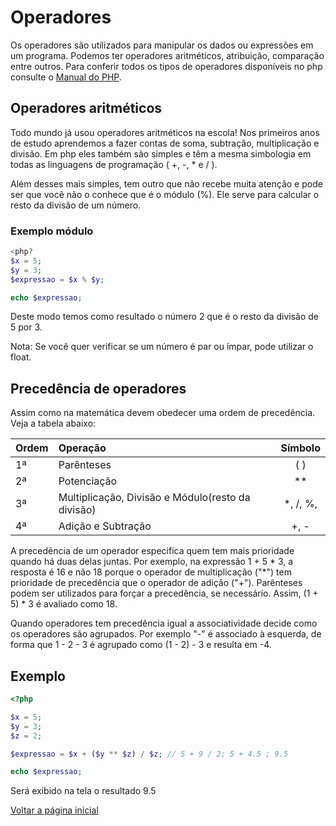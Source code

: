# Operadores

Os operadores são utilizados para manipular os dados ou expressões em um programa. 
Podemos ter operadores aritméticos, atribuição, comparação entre outros. Para conferir todos os tipos de operadores disponíveis no php consulte o [Manual do PHP](https://www.php.net/manual/pt_BR/language.operators.php).

## Operadores aritméticos

Todo mundo já usou operadores aritméticos na escola! Nos primeiros anos de estudo aprendemos a fazer contas de soma, subtração, multiplicação e divisão. Em php eles também são simples e têm a mesma simbologia em todas as linguagens de programação ( +, -, * e / ).

Além desses mais simples, tem outro que não recebe muita atenção e pode ser que você não o conhece que é o módulo (%). Ele serve para calcular o resto da divisão de um número.

### Exemplo módulo

```php
<php?
$x = 5;
$y = 3;
$expressao = $x % $y;

echo $expressao;
```
Deste modo temos como resultado o número 2 que é o resto da divisão de 5 por 3.

Nota: Se você quer verificar se um número é par ou ímpar, pode utilizar o float.

## Precedência de operadores

Assim como na matemática devem obedecer uma ordem de precedência. Veja a tabela abaixo:

| Ordem   |      Operação      |  Símbolo |
|-------- |:-------------------|:--------:|
| 1ª      |  Parênteses        | ( )      |
| 2ª      |   Potenciação      |  **      |
| 3ª      | Multiplicação, Divisão e Módulo(resto da divisão)                       | *, /, %,    |
| 4ª      | Adição e Subtração |   +, -   |

A precedência de um operador especifica quem tem mais prioridade quando há duas delas juntas. Por exemplo, na expressão 1 + 5 * 3, a resposta é 16 e não 18 porque o operador de multiplicação ("*") tem prioridade de precedência que o operador de adição ("+"). Parênteses podem ser utilizados para forçar a precedência, se necessário. Assim, (1 + 5) * 3 é avaliado como 18.

Quando operadores tem precedência igual a associatividade decide como os operadores são agrupados. Por exemplo "-" é associado à esquerda, de forma que 1 - 2 - 3 é agrupado como (1 - 2) - 3 e resulta em -4.

## Exemplo

```php
<?php

$x = 5;
$y = 3;
$z = 2;

$expressao = $x + ($y ** $z) / $z; // 5 + 9 / 2; 5 + 4.5 ; 9.5

echo $expressao;
```

Será exibido na tela o resultado 9.5

[Voltar a página inicial](../README.md)